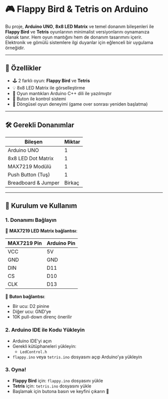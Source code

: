 # 🎮 Flappy Bird & Tetris on Arduino

Bu proje, **Arduino UNO**, **8x8 LED Matrix** ve temel donanım bileşenleri ile **Flappy Bird** ve **Tetris** oyunlarının minimalist versiyonlarını oynamanıza olanak tanır. Hem oyun mantığını hem de donanım tasarımını içerir. Elektronik ve gömülü sistemlere ilgi duyanlar için eğlenceli bir uygulama örneğidir.

---

## 🚀 Özellikler

- 🕹️ 2 farklı oyun: **Flappy Bird** ve **Tetris**
- 💡 8x8 LED Matrix ile görselleştirme
- 🧠 Oyun mantıkları Arduino C++ dili ile yazılmıştır
- 🔘 Buton ile kontrol sistemi
- 🔄 Döngüsel oyun deneyimi (game over sonrası yeniden başlatma)

---

## 🛠 Gerekli Donanımlar

| Bileşen              | Miktar |
|----------------------|--------|
| Arduino UNO          | 1      |
| 8x8 LED Dot Matrix   | 1      |
| MAX7219 Modülü       | 1      |
| Push Button (Tuş)    | 1      |
| Breadboard & Jumper  | Birkaç |

---

## 🧩 Kurulum ve Kullanım

### 1. Donanımı Bağlayın

📌 **MAX7219 LED Matrix bağlantısı**:

| MAX7219 Pin | Arduino Pin |
|-------------|-------------|
| VCC         | 5V          |
| GND         | GND         |
| DIN         | D11         |
| CS          | D10         |
| CLK         | D13         |

📌 **Buton bağlantısı**:

- Bir ucu: D2 pinine
- Diğer ucu: GND’ye
- 10K pull-down direnç önerilir

### 2. Arduino IDE ile Kodu Yükleyin

- Arduino IDE’yi açın
- Gerekli kütüphaneleri yükleyin:
  - `LedControl.h`
- `flappy.ino` veya `tetris.ino` dosyasını açıp Arduino’ya yükleyin

### 3. Oyna!

- **Flappy Bird** için: `flappy.ino` dosyasını yükle
- **Tetris** için: `tetris.ino` dosyasını yükle
- Başlamak için butona basın ve keyfini çıkarın 🎉
